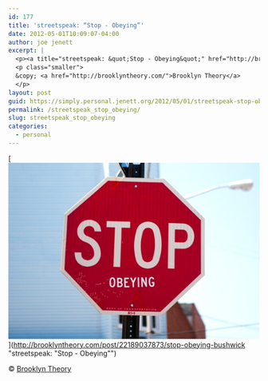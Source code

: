 ```yaml
---
id: 177
title: 'streetspeak: “Stop - Obeying”'
date: 2012-05-01T10:09:07-04:00
author: joe jenett
excerpt: |
  <p><a title="streetspeak: &quot;Stop - Obeying&quot;" href="http://brooklyntheory.com/post/22189037873/stop-obeying-bushwick"><img src="../images/streetspeak.png" alt="streetspeak: &quot;Stop - Obeying&quot;" style="border:none;"></a></p>
  <p class="smaller">
  &copy; <a href="http://brooklyntheory.com/">Brooklyn Theory</a>
  </p>
layout: post
guid: https://simply.personal.jenett.org/2012/05/01/streetspeak-stop-obeying/
permalink: /streetspeak_stop_obeying/
slug: streetspeak_stop_obeying
categories:
  - personal
---
```

[<img src="../images/streetspeak.png" alt="streetspeak: &quot;Stop - Obeying&quot;" style="border:none;">](http://brooklyntheory.com/post/22189037873/stop-obeying-bushwick "streetspeak: "Stop - Obeying"")

<p class="smaller">
  &copy; <a href="http://brooklyntheory.com/">Brooklyn Theory</a>
</p>